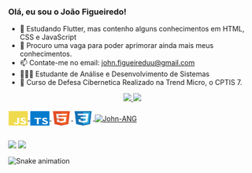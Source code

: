 ### Olá, eu sou o João Figueiredo!

- 🌱 Estudando Flutter, mas contenho alguns conhecimentos em HTML, CSS e JavaScript
- 👯 Procuro uma vaga para poder aprimorar ainda mais meus conhecimentos. 
- 📫 Contate-me no email: john.figueireduu@gmail.com
- 👨🏽‍💻 Estudante de Análise e Desenvolvimento de Sistemas
- 🧠 Curso de Defesa Cibernetica Realizado na Trend Micro, o CPTIS 7.

<div align="center">
  <a href="https://github.com/JohnFigueiredu">
  <img height="180em" src="https://github-readme-stats.vercel.app/api?username=JohnFigueiredu&show_icons=true&theme=tokyonight&include_all_commits=true&count_private=true"/>
  <img height="180em" src="https://github-readme-stats.vercel.app/api/top-langs/?username=JohnFigueiredu&layout=compact&langs_count=7&theme=tokyonight"/>
</div>


<div style="display: inline_block"><br>
  <img align="center" alt="John-Js" height="30" width="40" src="https://raw.githubusercontent.com/devicons/devicon/master/icons/javascript/javascript-plain.svg">
  <img align="center" alt="John-Ts" height="30" width="40" src="https://raw.githubusercontent.com/devicons/devicon/master/icons/typescript/typescript-plain.svg">
  <img align="center" alt="John-HTML" height="30" width="40" src="https://raw.githubusercontent.com/devicons/devicon/master/icons/html5/html5-original.svg">
  <img align="center" alt="John-CSS" height="30" width="40" src="https://raw.githubusercontent.com/devicons/devicon/master/icons/css3/css3-original.svg">
  <img align="center" alt="John-ANG" height="30" width="40" src="https://cdn.jsdelivr.net/gh/devicons/devicon/icons/angularjs/angularjs-original.svg">          
</div>

##

<div> 
  <a href = "mailto:dev.johnfigueiredo@gmail.com"><img src="https://img.shields.io/badge/-Gmail-%23333?style=for-the-badge&logo=gmail&logoColor=white" target="_blank"></a>
  <a href="https://www.linkedin.com/in/jo%C3%A3o-paulo-nunes-figueiredo-4a26181a1/" target="_blank"><img src="https://img.shields.io/badge/-LinkedIn-%230077B5?style=for-the-badge&logo=linkedin&logoColor=white" target="_blank"></a>
</div>

![Snake animation](https://github.com/JohnFigueiredu/JohnFigueiredu/blob/output/github-contribution-grid-snake.svg)
